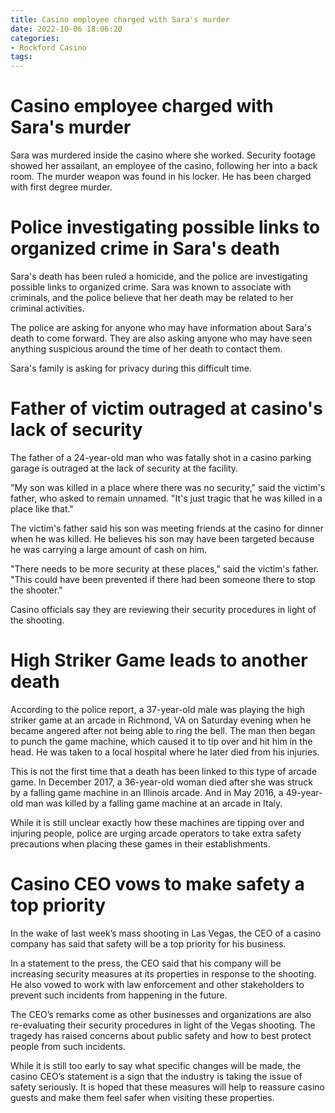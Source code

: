 ```yaml
---
title: Casino employee charged with Sara's murder
date: 2022-10-06 18:06:20
categories:
- Rockford Casino
tags:
---
```



#  Casino employee charged with Sara's murder

Sara was murdered inside the casino where she worked. Security footage showed her assailant, an employee of the casino, following her into a back room. The murder weapon was found in his locker. He has been charged with first degree murder.

#  Police investigating possible links to organized crime in Sara's death

Sara's death has been ruled a homicide, and the police are investigating possible links to organized crime. Sara was known to associate with criminals, and the police believe that her death may be related to her criminal activities.

The police are asking for anyone who may have information about Sara's death to come forward. They are also asking anyone who may have seen anything suspicious around the time of her death to contact them.

Sara's family is asking for privacy during this difficult time.

#  Father of victim outraged at casino's lack of security

The father of a 24-year-old man who was fatally shot in a casino parking garage is outraged at the lack of security at the facility.

"My son was killed in a place where there was no security," said the victim's father, who asked to remain unnamed. "It's just tragic that he was killed in a place like that."

The victim's father said his son was meeting friends at the casino for dinner when he was killed. He believes his son may have been targeted because he was carrying a large amount of cash on him.

"There needs to be more security at these places," said the victim's father. "This could have been prevented if there had been someone there to stop the shooter."

Casino officials say they are reviewing their security procedures in light of the shooting.

#  High Striker Game leads to another death

According to the police report, a 37-year-old male was playing the high striker game at an arcade in Richmond, VA on Saturday evening when he became angered after not being able to ring the bell. The man then began to punch the game machine, which caused it to tip over and hit him in the head. He was taken to a local hospital where he later died from his injuries.

This is not the first time that a death has been linked to this type of arcade game. In December 2017, a 36-year-old woman died after she was struck by a falling game machine in an Illinois arcade. And in May 2016, a 49-year-old man was killed by a falling game machine at an arcade in Italy.

While it is still unclear exactly how these machines are tipping over and injuring people, police are urging arcade operators to take extra safety precautions when placing these games in their establishments.

#  Casino CEO vows to make safety a top priority

In the wake of last week’s mass shooting in Las Vegas, the CEO of a casino company has said that safety will be a top priority for his business.

In a statement to the press, the CEO said that his company will be increasing security measures at its properties in response to the shooting. He also vowed to work with law enforcement and other stakeholders to prevent such incidents from happening in the future.

The CEO’s remarks come as other businesses and organizations are also re-evaluating their security procedures in light of the Vegas shooting. The tragedy has raised concerns about public safety and how to best protect people from such incidents.

While it is still too early to say what specific changes will be made, the casino CEO’s statement is a sign that the industry is taking the issue of safety seriously. It is hoped that these measures will help to reassure casino guests and make them feel safer when visiting these properties.